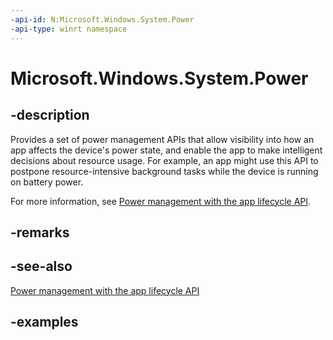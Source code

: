 ```yaml
---
-api-id: N:Microsoft.Windows.System.Power
-api-type: winrt namespace
---
```


# Microsoft.Windows.System.Power

## -description

Provides a set of power management APIs that allow visibility into how an app affects the device's power state, and enable the app to make intelligent decisions about resource usage. For example, an app might use this API to postpone resource-intensive background tasks while the device is running on battery power.

For more information, see [Power management with the app lifecycle API](/windows/apps/windows-app-sdk/applifecycle/applifecycle-power).

## -remarks

## -see-also

[Power management with the app lifecycle API](/windows/apps/windows-app-sdk/applifecycle/applifecycle-power)

## -examples
